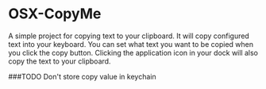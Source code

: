# OSX-CopyMe

A simple project for copying text to your clipboard.  It will copy configured text into your keyboard.  You can set what text you want to be copied when you click the copy button.  Clicking the application icon in your dock will also copy the text to your clipboard.

###TODO
Don't store copy value in keychain
